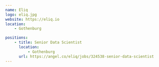 ```yaml
---
name: Eliq
logo: eliq.jpg
website: https://eliq.io
location: 
    - Gothenburg

positions:
    - title: Senior Data Scientist
      location:
          - Gothenburg
      url: https://angel.co/eliq/jobs/324538-senior-data-scientist
---
```

